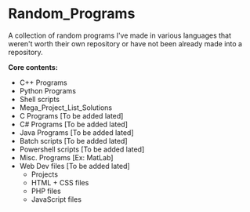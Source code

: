Random_Programs
===============

A collection of random programs I've made in various languages that weren't worth their own repository
or have not been already made into a repository.


<strong>Core contents:</strong>


* C++ Programs
* Python Programs
* Shell scripts 
* Mega_Project_List_Solutions
* C Programs [To be added lated]
* C# Programs [To be added lated]
* Java Programs [To be added lated]
* Batch scripts [To be added lated]
* Powershell scripts [To be added lated]
* Misc. Programs [Ex: MatLab]
* Web Dev files [To be added lated]
     - Projects
     - HTML + CSS files
     - PHP files
     - JavaScript files 

